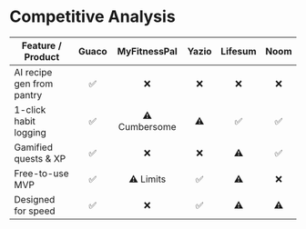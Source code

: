 # Competitive Analysis

| Feature / Product         | Guaco | MyFitnessPal | Yazio | Lifesum | Noom |
|---------------------------|:-----:|:------------:|:-----:|:------:|:----:|
| AI recipe gen from pantry | ✅    | ❌           | ❌    | ❌     | ❌   |
| 1-click habit logging     | ✅    | ⚠️ Cumbersome| ⚠️    | ✅     | ✅   |
| Gamified quests & XP      | ✅    | ❌           | ❌    | ⚠️     | ✅   |
| Free-to-use MVP           | ✅    | ⚠️ Limits     | ✅    | ⚠️     | ❌   |
| Designed for speed        | ✅    | ❌           | ✅    | ⚠️     | ⚠️   |

